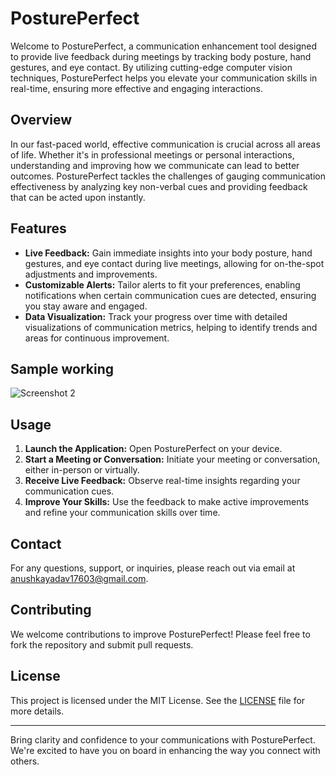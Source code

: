 # PosturePerfect

Welcome to PosturePerfect, a communication enhancement tool designed to provide live feedback during meetings by tracking body posture, hand gestures, and eye contact. By utilizing cutting-edge computer vision techniques, PosturePerfect helps you elevate your communication skills in real-time, ensuring more effective and engaging interactions.

## Overview

In our fast-paced world, effective communication is crucial across all areas of life. Whether it's in professional meetings or personal interactions, understanding and improving how we communicate can lead to better outcomes. PosturePerfect tackles the challenges of gauging communication effectiveness by analyzing key non-verbal cues and providing feedback that can be acted upon instantly.

## Features

- **Live Feedback:** Gain immediate insights into your body posture, hand gestures, and eye contact during live meetings, allowing for on-the-spot adjustments and improvements.
- **Customizable Alerts:** Tailor alerts to fit your preferences, enabling notifications when certain communication cues are detected, ensuring you stay aware and engaged.
- **Data Visualization:** Track your progress over time with detailed visualizations of communication metrics, helping to identify trends and areas for continuous improvement.

## Sample working
![Screenshot 2](https://github.com/Manav-khadka/PosturePerfect/blob/ea3cd1b1423f5810d3c1ba15438d5aa96049a007/Screenshot%202023-06-04%20115514.png)

## Usage

1. **Launch the Application:** Open PosturePerfect on your device.
2. **Start a Meeting or Conversation:** Initiate your meeting or conversation, either in-person or virtually.
3. **Receive Live Feedback:** Observe real-time insights regarding your communication cues.
4. **Improve Your Skills:** Use the feedback to make active improvements and refine your communication skills over time.

## Contact

For any questions, support, or inquiries, please reach out via email at [anushkayadav17603@gmail.com](mailto:anushkayadav17603@gmail.com).

## Contributing

We welcome contributions to improve PosturePerfect! Please feel free to fork the repository and submit pull requests.

## License

This project is licensed under the MIT License. See the [LICENSE](LICENSE) file for more details.

---

Bring clarity and confidence to your communications with PosturePerfect. We're excited to have you on board in enhancing the way you connect with others.
